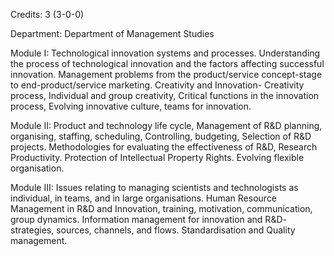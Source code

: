 Credits: 3 (3-0-0)

Department: Department of Management Studies

Module I: Technological innovation systems and processes. Understanding the process of technological innovation and the factors affecting successful innovation. Management problems from the product/service concept-stage to end-product/service marketing. Creativity and Innovation- Creativity process, Individual and group creativity, Critical functions in the innovation process, Evolving innovative culture, teams for innovation.

Module II: Product and technology life cycle, Management of R&D planning, organising, staffing, scheduling, Controlling, budgeting, Selection of R&D projects. Methodologies for evaluating the effectiveness of R&D, Research Productivity. Protection of Intellectual Property Rights. Evolving flexible organisation.

Module III: Issues relating to managing scientists and technologists as individual, in teams, and in large organisations. Human Resource Management in R&D and Innovation, training, motivation, communication, group dynamics. Information management for innovation and R&D- strategies, sources, channels, and flows. Standardisation and Quality management.